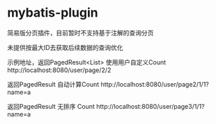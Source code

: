 # mybatis-plugin

简易版分页插件，目前暂时不支持基于注解的查询分页

未提供按最大ID去获取后续数据的查询优化

示例地址，返回PagedResult<List<Map>> 使用用户自定义Count
http://localhost:8080/user/page/2/2

返回PagedResult<UserVO> 自动计算Count
http://localhost:8080/user/page2/1/1?name=a
  
返回PagedResult<UserVO> 无排序 Count
http://localhost:8080/user/page3/1/1?name=a
